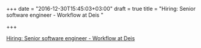 +++
date = "2016-12-30T15:45:03+03:00"
draft = true
title = "Hiring: Senior software engineer - Workflow at Deis "

+++

<p><a href="https://angel.co/deis/jobs/197788-senior-software-engineer-workflow">Hiring: Senior software engineer - Workflow at Deis </a></p>
